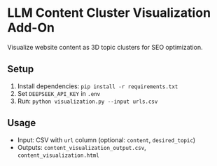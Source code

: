 # LLM Content Cluster Visualization Add-On
Visualize website content as 3D topic clusters for SEO optimization.

## Setup
1. Install dependencies: `pip install -r requirements.txt`
2. Set `DEEPSEEK_API_KEY` in `.env`
3. Run: `python visualization.py --input urls.csv`

## Usage
- Input: CSV with `url` column (optional: `content`, `desired_topic`)
- Outputs: `content_visualization_output.csv`, `content_visualization.html`
